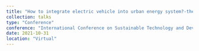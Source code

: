 ```yaml
---
title: "How to integrate electric vehicle into urban energy system?-the data structure for integrating urban building, electric vehicles, and land use with linked data approach"
collection: talks
type: "Conference"
conference: "International Conference on Sustainable Technology and Development"
date: 2021-10-31
location: "Virtual"
---
```

